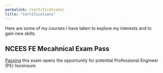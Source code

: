 ```yaml
---
permalink: /certifications/
title: "Certifications"
---
```


Here are some of my courses I have taken to explore my interests and to gain new skills.

## NCEES FE Mecahnical Exam Pass

[Passing](https://account.ncees.org/rn/2298733-1532875-d2f4c20) this exam opens the opportunity for potential Professional Engineer (PE) liscensure.


<!-- ## Intermediate Python3 

(Received 12/31/2023)

This [course](https://www.codecademy.com/learn/learn-intermediate-python-3) was a good way for me to get introduced some more concepts and capabilities in Python. I particularly enjoyed learning more about OOP principles and unit testing, which were directly related to things I needed to implement in some other projects.

## PyTorch for Deep Learning with Python Bootcamp

(Received 04/19/2023)

This [course](https://www.udemy.com/course/pytorch-for-deep-learning-with-python-bootcamp/) was helfpul to get a broad overview of the capabilities of using PyTorch for different applications ranging from image classification, to forecasting time series and categorical targets using sequenced data.

## [AWS Certified Cloud Practitioner Foundational](https://www.credly.com/badges/eef56601-b08c-42ce-8bcf-ae0a8e3b4e0a/public_url) 

(Passed Exam on 04/02/2023)

This [course](https://rb.gy/fqst6) and extra [exams](https://rb.gy/19lxn) were very helpful in studying for this exam. This gave a nice overview of the AWS ecosystem and the basic AWS services that can be used for a wide variety of applications. 

## Python for Everybody Specialization

(Received 04/24/2022)

This [specialization](https://www.coursera.org/specializations/python) was useful to brush up on the fundamentals of Python ranging from data structures to network application program interfaces.

## Complete Guide to Rotations and Transformations

(Received 04/12/2022)

This [course](https://www.udemy.com/course/complete-guide-to-rotations-and-transformations/) was nicely layed out and explained the different types of representing attitude ranging from Euler angles to Quaternions. It also discussed how to convert between different reference frames.

## Sports Performance Analytics Specialization

(Received 04/06/2022)

This [specialization](https://www.coursera.org/specializations/sports-analytics) was useful to learn how to perform data analysis and develop models to anticipate sport outcomes and metrics.

## Wharton Online Entrepreneurship Specialization

(Received 11/17/2022)

I was able to complete 4 out of 5 courses needed for this [specialization](https://www.coursera.org/specializations/wharton-entrepreneurship#courses). This was a very good introductory set of materials of understanding the basics of developing and pursuing entrepreneurial opportunities. -->
